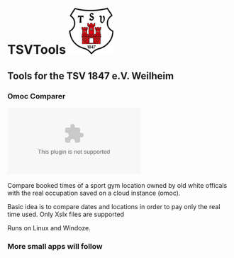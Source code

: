 # TSVTools  ![Screenshot](https://github.com/kanehekili/TSVTools/blob/main/src/icons/tsv_logo_100.png)

## Tools for the TSV 1847 e.V. Weilheim

### Omoc Comparer
![Download V0.9](https://github.com/kanehekili/TSVTools/releases/download/V0.9/OmocC.zip)

Compare booked times of a sport gym location owned by old white officals with the real occupation saved on a cloud instance (omoc). 

Basic idea is to compare dates and locations in order to pay only the real time used. Only Xslx files are supported 

Runs on Linux and Windoze. 

### More small apps will follow